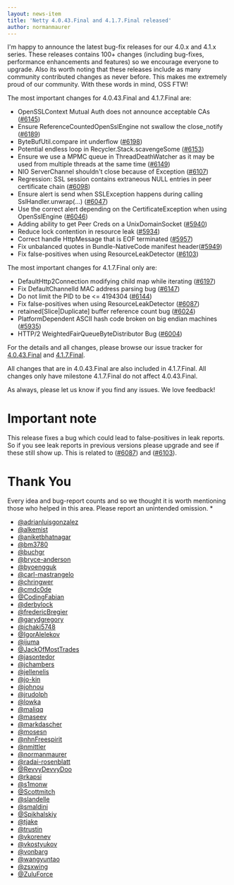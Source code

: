 ```yaml
---
layout: news-item
title: 'Netty 4.0.43.Final and 4.1.7.Final released'
author: normanmaurer
---
```


I'm happy to announce the latest bug-fix releases for our 4.0.x and 4.1.x series. These releases contains 100+ changes (including bug-fixes, performance enhancements and features) so we encourage everyone to upgrade.
Also its worth noting that these releases include as many community contributed changes as never before. This makes me extremely proud of our community. With these words in mind, OSS FTW!

The most important changes for 4.0.43.Final and 4.1.7.Final are:

* OpenSSLContext Mutual Auth does not announce acceptable CAs ([#6145](https://github.com/netty/netty/pull/6145))
* Ensure ReferenceCountedOpenSslEngine not swallow the close_notify ([#6189](https://github.com/netty/netty/pull/6189))
* ByteBufUtil.compare int underflow ([#6198](https://github.com/netty/netty/pull/6198))
* Potential endless loop in Recycler.Stack.scavengeSome ([#6153](https://github.com/netty/netty/issues/6153))
* Ensure we use a MPMC queue in ThreadDeathWatcher as it may be used from multiple threads at the same time ([#6149](https://github.com/netty/netty/pull/6149))
* NIO ServerChannel shouldn't close because of Exception ([#6107](https://github.com/netty/netty/pull/6107))
* Regression: SSL session contains extraneous NULL entries in peer certificate chain ([#6098](https://github.com/netty/netty/issues/6098))
* Ensure alert is send when SSLException happens during calling SslHandler.unwrap(...) ([#6047](https://github.com/netty/netty/pull/6047))
* Use the correct alert depending on the CertificateException when using OpenSslEngine ([#6046](https://github.com/netty/netty/pull/6046))
* Adding ability to get Peer Creds on a UnixDomainSocket ([#5940](https://github.com/netty/netty/pull/5940))
* Reduce lock contention in resource leak ([#5934](https://github.com/netty/netty/pull/5934))
* Correct handle HttpMessage that is EOF terminated ([#5957](https://github.com/netty/netty/pull/5957))
* Fix unbalanced quotes in Bundle-NativeCode manifest header([#5949](https://github.com/netty/netty/pull/5949))
* Fix false-positives when using ResourceLeakDetector ([#6103](https://github.com/netty/netty/pull/6103))

The most important changes for 4.1.7.Final only are:

* DefaultHttp2Connection modifying child map while iterating ([#6197](https://github.com/netty/netty/pull/6197))
* Fix DefaultChannelId MAC address parsing bug ([#6147](https://github.com/netty/netty/pull/6147))
* Do not limit the PID to be <= 4194304 ([#6144](https://github.com/netty/netty/pull/6144))
* Fix false-positives when using ResourceLeakDetector ([#6087](https://github.com/netty/netty/pull/6087))
* retained[Slice|Duplicate] buffer reference count bug ([#6024](https://github.com/netty/netty/pull/6024))
* PlatformDependent ASCII hash code broken on big endian machines ([#5935](https://github.com/netty/netty/pull/5935))
* HTTP/2 WeightedFairQueueByteDistributor Bug ([#6004](https://github.com/netty/netty/pull/6004))

For the details and all changes, please browse our issue tracker for [4.0.43.Final](https://github.com/netty/netty/milestone/154?closed=1) and [4.1.7.Final](https://github.com/netty/netty/milestone/155?closed=1).

All changes that are in 4.0.43.Final are also included in 4.1.7.Final. All changes only have milestone 4.1.7.Final
do not affect 4.0.43.Final.

As always, please let us know if you find any issues. We love feedback!

# Important note

This release fixes a bug which could lead to false-positives in leak reports. So if you see leak reports in previous versions please upgrade and see if these still show up. This is related to ([#6087](https://github.com/netty/netty/pull/6087)) and ([#6103](https://github.com/netty/netty/pull/6103)).

# Thank You

Every idea and bug-report counts and so we thought it is worth mentioning those who helped in this area. Please report an unintended omission.
*  
* [@adrianluisgonzalez](https://github.com/adrianluisgonzalez)
* [@alkemist](https://github.com/alkemist)
* [@aniketbhatnagar](https://github.com/aniketbhatnagar)
* [@bm3780](https://github.com/bm3780)
* [@buchgr](https://github.com/buchgr)
* [@bryce-anderson](https://github.com/bryce-anderson)
* [@byoengguk](https://github.com/byoengguk)
* [@carl-mastrangelo](https://github.com/carl-mastrangelo)
* [@chringwer](https://github.com/chringwer)
* [@cmdc0de](https://github.com/cmdc0de)
* [@CodingFabian](https://github.com/CodingFabian)
* [@derbylock](https://github.com/derbylock)
* [@fredericBregier](https://github.com/fredericBregier)
* [@garydgregory](https://github.com/garydgregory)
* [@ichaki5748](https://github.com/ichaki5748)
* [@IgorAlelekov](https://github.com/IgorAlelekov)
* [@ijuma](https://github.com/ijuma)
* [@JackOfMostTrades](https://github.com/JackOfMostTrades)
* [@jasontedor](https://github.com/jasontedor)
* [@jchambers](https://github.com/jchambers)
* [@jellenelis](https://github.com/jellenelis)
* [@jo-kin](https://github.com/jo-kin)
* [@johnou](https://github.com/johnou)
* [@jrudolph](https://github.com/jrudolph)
* [@lowka](https://github.com/lowka)
* [@maliqq](https://github.com/maliqq)
* [@maseev](https://github.com/maseev)
* [@markdascher](https://github.com/markdascher)
* [@mosesn](https://github.com/mosesn)
* [@nhnFreespirit](https://github.com/nhnFreespirit)
* [@nmittler](https://github.com/nmittler)
* [@normanmaurer](https://github.com/normanmaurer)
* [@radai-rosenblatt](https://github.com/radai-rosenblatt)
* [@RevvyDevvyDoo](https://github.com/RevvyDevvyDoo)
* [@rkapsi](https://github.com/rkapsi)
* [@s1monw](https://github.com/s1monw)
* [@Scottmitch](https://github.com/Scottmitch)
* [@slandelle](https://github.com/slandelle)
* [@smaldini](https://github.com/smaldini)
* [@Spikhalskiy](https://github.com/Spikhalskiy)
* [@tjake](https://github.com/tjake)
* [@trustin](https://github.com/trustin)
* [@vkorenev](https://github.com/vkorenev)
* [@vkostyukov](https://github.com/vkostyukov)
* [@vonbarg](https://github.com/vonbarg)
* [@wangyuntao](https://github.com/wangyuntao)
* [@zsxwing](https://github.com/zsxwing)
* [@ZuluForce](https://github.com/ZuluForce)
